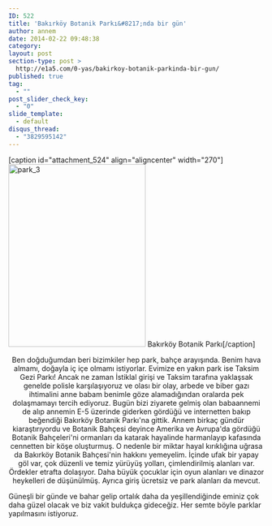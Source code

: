 ```yaml
---
ID: 522
title: 'Bakırköy Botanik Parkı&#8217;nda bir gün'
author: annem
date: 2014-02-22 09:48:38
category:
layout: post
section-type: post >
  http://e1a5.com/0-yas/bakirkoy-botanik-parkinda-bir-gun/
published: true
tag:
  - ""
post_slider_check_key:
  - "0"
slide_template:
  - default
disqus_thread:
  - "3829595142"
---
```

[caption id="attachment_524" align="aligncenter" width="270"]<a href="http://e1a5.com/wp-content/uploads/2014/02/park_3.jpg"><img class="wp-image-524 size-medium" src="http://e1a5.com/wp-content/uploads/2014/02/park_3-270x360.jpg" alt="park_3" width="270" height="360" /></a> Bakırköy Botanik Parkı[/caption]
<p style="text-align: center;">Ben doğduğumdan beri bizimkiler hep park, bahçe arayışında. Benim hava almamı, doğayla iç içe olmamı istiyorlar. Evimize en yakın park ise Taksim Gezi Parkı! Ancak ne zaman İstiklal girişi ve Taksim tarafına yaklaşsak genelde polisle karşılaşıyoruz ve olası bir olay, arbede ve biber gazı ihtimalini anne babam benimle göze alamadığından oralarda pek dolaşmamayı tercih ediyoruz. Bugün bizi ziyarete gelmiş olan babaannemi de alıp annemin E-5 üzerinde giderken gördüğü ve internetten bakıp beğendiği Bakırköy Botanik Parkı'na gittik. Annem birkaç gündür kiaraştırıyordu ve Botanik Bahçesi deyince Amerika ve Avrupa'da gördüğü Botanik Bahçeleri'ni ormanları da katarak hayalinde harmanlayıp kafasında cennetten bir köşe oluşturmuş. O nedenle bir miktar hayal kırıklığına uğrasa da Bakırköy Botanik Bahçesi'nin hakkını yemeyelim. İçinde ufak bir yapay göl var, çok düzenli ve temiz yürüyüş yolları, çimlendirilmiş alanları var. Ördekler etrafta dolaşıyor. Daha büyük çocuklar için oyun alanları ve dinazor heykelleri de düşünülmüş. Ayrıca giriş ücretsiz ve park alanları da mevcut.</p>
Güneşli bir günde ve bahar gelip ortalık daha da yeşillendiğinde eminiz çok daha güzel olacak ve biz vakit buldukça gideceğiz. Her semte böyle parklar yapılmasını istiyoruz.
